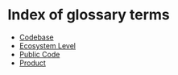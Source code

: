 # Index of glossary terms

* [Codebase](codebase.md)
* [Ecosystem Level](ecosystem-level.md)
* [Public Code](public-code.md)
* [Product](product.md)
